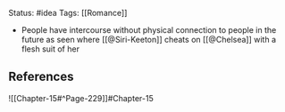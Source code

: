 Status: #idea
Tags: [[Romance]]

* People have intercourse without physical connection to people in the future as seen where [[@Siri-Keeton]] cheats on [[@Chelsea]] with a flesh suit of her

## References

![[Chapter-15#^Page-229]]#Chapter-15